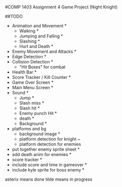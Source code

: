 #COMP 1403 Assignment 4 Game Project (Night Knight)

##TODO
- Animation and Movement *
    - Walking *
    - Jumping and Falling *
    - Slashing *
    - Hurt and Death *
- Enemy Movement and Attacks *
- Edge Detection *
- Collision Detection *
    - "Hit Boxes" for combat
- Health Bar *
- Score Tracker / Kill Counter *
- Game Over Screen *
- Main Menu Screen *
- Sound *
    - Jump *
    - Slash miss *
    - Slash hit *
    - Enemy punch Hit *
    - death *
    - Background *
- platforms and bg 
    - background image *
    - platform detection for knight ~
    - platform detection for enemies
- put together enemy sprite sheet *
- add death anim for enemies *
- score tracker *
- include score and time in gameover *
- include kyle sprite for boss enemy *

asterix means done
tilde means in progress
